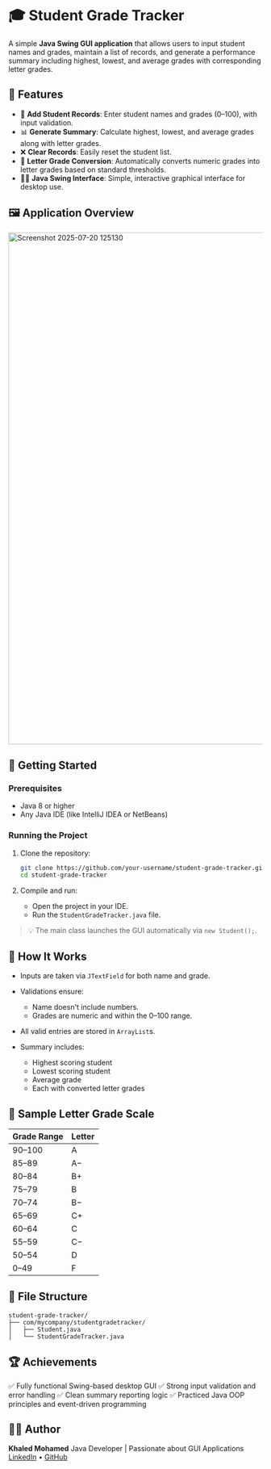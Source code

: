 # 🎓 Student Grade Tracker

A simple **Java Swing GUI application** that allows users to input student names and grades, maintain a list of records, and generate a performance summary including highest, lowest, and average grades with corresponding letter grades.

## 📌 Features

* 🧾 **Add Student Records**: Enter student names and grades (0–100), with input validation.
* 📊 **Generate Summary**: Calculate highest, lowest, and average grades along with letter grades.
* ❌ **Clear Records**: Easily reset the student list.
* 🔡 **Letter Grade Conversion**: Automatically converts numeric grades into letter grades based on standard thresholds.
* 👨‍💻 **Java Swing Interface**: Simple, interactive graphical interface for desktop use.

## 🖼️ Application Overview

<img width="1919" height="1015" alt="Screenshot 2025-07-20 125130" src="https://github.com/user-attachments/assets/92b860a3-9fb9-44f7-8162-309e24d56a14" />


## 🚀 Getting Started

### Prerequisites

* Java 8 or higher
* Any Java IDE (like IntelliJ IDEA or NetBeans)

### Running the Project

1. Clone the repository:

   ```bash
   git clone https://github.com/your-username/student-grade-tracker.git
   cd student-grade-tracker
   ```

2. Compile and run:

   * Open the project in your IDE.
   * Run the `StudentGradeTracker.java` file.

> 💡 The main class launches the GUI automatically via `new Student();`.

## 🧠 How It Works

* Inputs are taken via `JTextField` for both name and grade.
* Validations ensure:

  * Name doesn't include numbers.
  * Grades are numeric and within the 0–100 range.
* All valid entries are stored in `ArrayList`s.
* Summary includes:

  * Highest scoring student
  * Lowest scoring student
  * Average grade
  * Each with converted letter grades

## 📎 Sample Letter Grade Scale

| Grade Range | Letter |
| ----------- | ------ |
| 90–100      | A      |
| 85–89       | A−     |
| 80–84       | B+     |
| 75–79       | B      |
| 70–74       | B−     |
| 65–69       | C+     |
| 60–64       | C      |
| 55–59       | C−     |
| 50–54       | D      |
| 0–49        | F      |

## 📂 File Structure

```
student-grade-tracker/
├── com/mycompany/studentgradetracker/
│   ├── Student.java
│   └── StudentGradeTracker.java
```

## 🏆 Achievements

✅ Fully functional Swing-based desktop GUI
✅ Strong input validation and error handling
✅ Clean summary reporting logic
✅ Practiced Java OOP principles and event-driven programming

## 🧑‍💻 Author

**Khaled Mohamed**
Java Developer | Passionate about GUI Applications
[LinkedIn](https://www.linkedin.com/in/khaled-mohamed-22a22a325/) • [GitHub](https://github.com/khaled1234kh)
